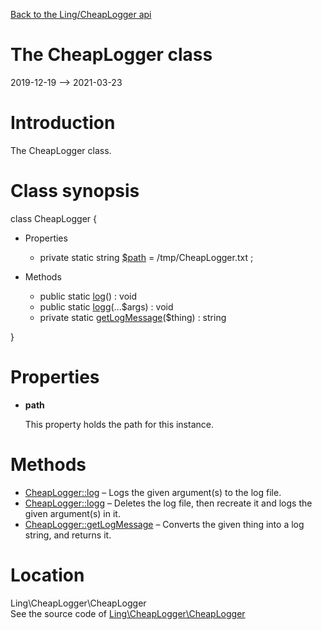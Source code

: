 [Back to the Ling/CheapLogger api](https://github.com/lingtalfi/CheapLogger/blob/master/doc/api/Ling/CheapLogger.md)



The CheapLogger class
================
2019-12-19 --> 2021-03-23






Introduction
============

The CheapLogger class.



Class synopsis
==============


class <span class="pl-k">CheapLogger</span>  {

- Properties
    - private static string [$path](#property-path) = /tmp/CheapLogger.txt ;

- Methods
    - public static [log](https://github.com/lingtalfi/CheapLogger/blob/master/doc/api/Ling/CheapLogger/CheapLogger/log.md)() : void
    - public static [logg](https://github.com/lingtalfi/CheapLogger/blob/master/doc/api/Ling/CheapLogger/CheapLogger/logg.md)(...$args) : void
    - private static [getLogMessage](https://github.com/lingtalfi/CheapLogger/blob/master/doc/api/Ling/CheapLogger/CheapLogger/getLogMessage.md)($thing) : string

}




Properties
=============

- <span id="property-path"><b>path</b></span>

    This property holds the path for this instance.
    
    



Methods
==============

- [CheapLogger::log](https://github.com/lingtalfi/CheapLogger/blob/master/doc/api/Ling/CheapLogger/CheapLogger/log.md) &ndash; Logs the given argument(s) to the log file.
- [CheapLogger::logg](https://github.com/lingtalfi/CheapLogger/blob/master/doc/api/Ling/CheapLogger/CheapLogger/logg.md) &ndash; Deletes the log file, then recreate it and logs the given argument(s) in it.
- [CheapLogger::getLogMessage](https://github.com/lingtalfi/CheapLogger/blob/master/doc/api/Ling/CheapLogger/CheapLogger/getLogMessage.md) &ndash; Converts the given thing into a log string, and returns it.





Location
=============
Ling\CheapLogger\CheapLogger<br>
See the source code of [Ling\CheapLogger\CheapLogger](https://github.com/lingtalfi/CheapLogger/blob/master/CheapLogger.php)



